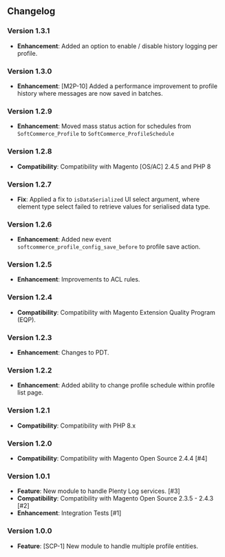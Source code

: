## Changelog

### Version 1.3.1
- **Enhancement**: Added an option to enable / disable history logging per profile.

### Version 1.3.0
- **Enhancement**: [M2P-10] Added a performance improvement to profile history where messages are now saved in batches.

### Version 1.2.9
- **Enhancement**: Moved mass status action for schedules from `SoftCommerce_Profile` to `SoftCommerce_ProfileSchedule`

### Version 1.2.8
- **Compatibility**: Compatibility with Magento [OS/AC] 2.4.5 and PHP 8

### Version 1.2.7
- **Fix**: Applied a fix to `isDataSerialized` UI select argument, where element type select failed to retrieve values for serialised data type.

### Version 1.2.6
- **Enhancement**: Added new event `softcommerce_profile_config_save_before` to profile save action.

### Version 1.2.5
- **Enhancement**: Improvements to ACL rules.

### Version 1.2.4
- **Compatibility**: Compatibility with Magento Extension Quality Program (EQP).

### Version 1.2.3
- **Enhancement**: Changes to PDT.

### Version 1.2.2
- **Enhancement**: Added ability to change profile schedule within profile list page.

### Version 1.2.1
- **Compatibility**: Compatibility with PHP 8.x

### Version 1.2.0
- **Compatibility**: Compatibility with Magento Open Source 2.4.4 [#4]

### Version 1.0.1
- **Feature**: New module to handle Plenty Log services. [#3]
- **Compatibility**: Compatibility with Magento Open Source 2.3.5 - 2.4.3 [#2]
- **Enhancement**: Integration Tests [#1]

### Version 1.0.0
- **Feature**: [SCP-1] New module to handle multiple profile entities.
